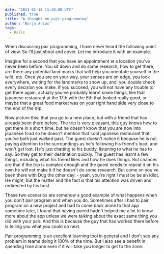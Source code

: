 ```yaml
---
date: "2011-01-18 11:30:00 UTC"
published: true
title: "A thought on pair programming"
author: "Borja Arias"
tags:
  - Rails
---
```


<p>When discussing pair programming, I have never heard the following point of view. So I&#39;ll just shoot and cover. Let me introduce it with an example.</p>
<p>Imagine for a second that you have an appointment at a location you&#39;ve never been before. You sit down and do some research; how to get there, are there any potential land marks that will help you orientate yourself in the wild, etc. Once you are on your way, your senses are on edge, you look everywhere, waiting for the landmarks to show up, and&nbsp; you double check every decision you make. If you succeed, you will not have any trouble to get there again, actually you&#39;ve probably learnt some things, like that japanese restaurant at the 17th with the 6th that looked really good, or maybe that a great food market was on your right hand side very close to the end of the trip.</p>
<p>Now picture this: that you go to a new place, but with a friend that has already been there before. The trip is very pleasant, this guy knows how to get there in a short time, but he doesn&#39;t know that you are now into japanese food so he doesn&#39;t mention that cool japanese restaurant that you&#39;ve both just walked past. The guest doesn&#39;t notice it because he is not paying attention to the surroundings as he&#39;s following his friend&#39;s lead, and won&#39;t get lost. He&#39;s just chatting to his buddy, listening to what he has to say. So they get to their destination quickly. The guest has learnt a few things, including what his friend likes and how he does things. But chances are that if the trip is complex enough and the guest needs to repeat it on his own he will not make it if he doesn&#39;t do some research. But come on you&#39;ve been there with Dug the other day! - yeah, you&#39;re right I must be be an idiot. He might, but the matter and the fact is that his attention was driven and redirected by his host.</p>
<p>These two scenarios are somehow a good example of what happens when you don&#39;t pair program and when you do. Sometimes after I had to pair program on a new project and had to come back alone to that app sometime later, I found that having paired hadn&#39;t helped me a lot to know more about the app unless we were talking about the exact same thing you did with your pair. And this is because the guy that has worked there before is telling you what you could do next.</p>
<p>Pair programming is an excellent learning tool in general and I don&#39;t see any problem in teams doing it 100% of the time. But I also see a benefit in spending time alone even if it will take you longer to get to the zone.</p>

